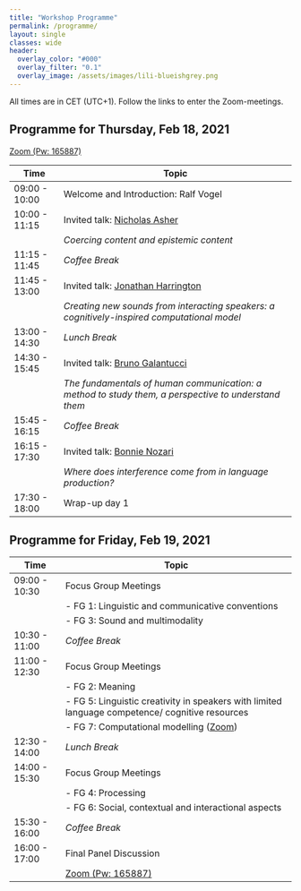 ```yaml
---
title: "Workshop Programme"
permalink: /programme/
layout: single
classes: wide
header:
  overlay_color: "#000"
  overlay_filter: "0.1"
  overlay_image: /assets/images/lili-blueishgrey.png
---
```


All times are in CET (UTC+1). Follow the links to enter the Zoom-meetings.


## Programme for Thursday, Feb 18, 2021

[Zoom (Pw: 165887)](https://uni-bielefeld.zoom.us/j/92567493010?pwd=M3h0ZlVoa0cxdVFxU3dzdG1rY3NVdz09)

| Time          | Topic                                |
| ------------- | ------------------------------------ |
| 09:00 - 10:00 | Welcome and Introduction: Ralf Vogel |
| 10:00 - 11:15 | Invited talk: [Nicholas Asher](https://www.irit.fr/~Nicholas.Asher/)          |
|               | _Coercing content and epistemic content_ |
| 11:15 - 11:45 | _Coffee Break_                       |
| 11:45 - 13:00 | Invited talk: [Jonathan Harrington](https://www.phonetik.uni-muenchen.de/personen/professoren/harrington_jonathan/index.html) |
|               | _Creating new sounds from interacting speakers: a cognitively-inspired computational model_ |
| 13:00 - 14:30 | _Lunch Break_                        |
| 14:30 - 15:45 | Invited talk: [Bruno Galantucci](https://sites.google.com/site/brunogalantucci/home)       |
|               | _The fundamentals of human communication: a method to study them, a perspective to understand them_ |
| 15:45 - 16:15 | _Coffee Break_                       |
| 16:15 - 17:30 | Invited talk:  [Bonnie Nozari](https://www.cmu.edu/dietrich/psychology/people/core-training-faculty/n-bonnie-nozari.html)          |
|               | _Where does interference come from in language production?_ |
| 17:30 - 18:00 | Wrap-up day 1                        |



## Programme for Friday, Feb 19, 2021

| Time          | Topic                                |
| ------------- | ------------------------------------ |
| 09:00 - 10:30 | Focus Group Meetings                 |
|               | - FG 1: Linguistic and communicative conventions |
|               | - FG 3: Sound and multimodality      |
| 10:30 - 11:00 | _Coffee Break_                       |
| 11:00 - 12:30 | Focus Group Meetings                 |
|               | - FG 2: Meaning                      |
|               | - FG 5: Linguistic creativity in speakers with limited language competence/ cognitive resources |
|               | - FG 7: Computational modelling ([Zoom](https://uni-bielefeld.zoom.us/j/98285571325?pwd=V3dXejhRRmNwRmdkbDQ0RXQvR1cyQT09))     |
| 12:30 - 14:00 | _Lunch Break_                        |
| 14:00 - 15:30 | Focus Group Meetings                 |
|               | - FG 4: Processing                   |
|               | - FG 6: Social, contextual and interactional aspects |
| 15:30 - 16:00 | _Coffee Break_                       |
| 16:00 - 17:00 | Final Panel Discussion               |
|               | [Zoom (Pw: 165887)](https://uni-bielefeld.zoom.us/j/92567493010?pwd=M3h0ZlVoa0cxdVFxU3dzdG1rY3NVdz09)|

